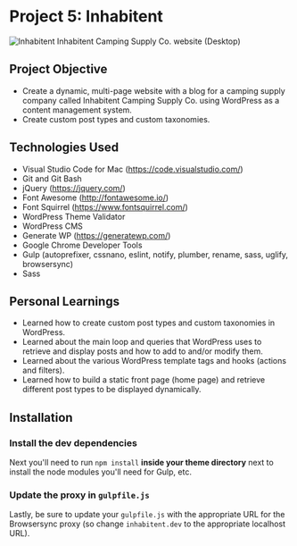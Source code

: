 # Project 5: Inhabitent

![Inhabitent](https://preview.ibb.co/fB4ETF/inhabitent_screenshot.png)
Inhabitent Camping Supply Co. website (Desktop)

## Project Objective
- Create a dynamic, multi-page website with a blog for a camping supply company called Inhabitent Camping Supply Co. using WordPress as a content management system.
- Create custom post types and custom taxonomies.

## Technologies Used
- Visual Studio Code for Mac (https://code.visualstudio.com/)
- Git and Git Bash
- jQuery (https://jquery.com/)
- Font Awesome (http://fontawesome.io/)
- Font Squirrel (https://www.fontsquirrel.com/)
- WordPress Theme Validator
- WordPress CMS
- Generate WP (https://generatewp.com/)
- Google Chrome Developer Tools
- Gulp (autoprefixer, cssnano, eslint, notify, plumber, rename, sass, uglify, browsersync)
- Sass

## Personal Learnings
- Learned how to create custom post types and custom taxonomies in WordPress.
- Learned about the main loop and queries that WordPress uses to retrieve and display posts and how to add to and/or modify them.
- Learned about the various WordPress template tags and hooks (actions and filters).
- Learned how to build a static front page (home page) and retrieve different post types to be displayed dynamically.

## Installation

### Install the dev dependencies

Next you'll need to run `npm install` **inside your theme directory** next to install the node modules you'll need for Gulp, etc.

### Update the proxy in `gulpfile.js`

Lastly, be sure to update your `gulpfile.js` with the appropriate URL for the Browsersync proxy (so change `inhabitent.dev` to the appropriate localhost URL).